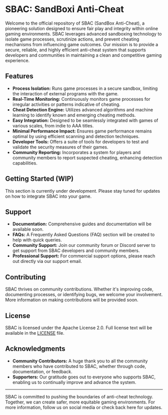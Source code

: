 # SBAC: SandBoxi Anti-Cheat 
Welcome to the official repository of SBAC (SandBox Anti-Cheat), a pioneering solution designed to ensure fair play and integrity within online gaming environments.  SBAC leverages advanced sandboxing technology to isolate game processes, scrutinize actions, and prevent cheating mechanisms from influencing game outcomes. Our mission is to provide a secure, reliable, and highly efficient anti-cheat system that supports developers and communities in maintaining a clean and competitive gaming experience.

## Features 

- **Process Isolation:** Runs game processes in a secure sandbox, limiting the interaction of external programs with the game.
- **Real-Time Monitoring:** Continuously monitors game processes for irregular activities or patterns indicative of cheating. 
- **Cheat Detection Engine:** Utilizes advanced algorithms and machine learning to identify known and emerging cheating methods. 
- **Easy Integration:** Designed to be seamlessly integrated with games of various scales, from indie to AAA titles. 
- **Minimal Performance Impact:** Ensures game performance remains optimal by using efficient scanning and detection techniques. 
- **Developer Tools:** Offers a suite of tools for developers to test and validate the security measures of their games. 
- **Community Reporting:** Incorporates a system for players and community members to report suspected cheating, enhancing detection capabilities. 

## Getting Started (WIP) 

This section is currently under development. Please stay tuned for updates on how to integrate SBAC into your game.

## Support 

- **Documentation:** Comprehensive guides and documentation will be available soon.
- **FAQs:** A Frequently Asked Questions (FAQ) section will be created to help with quick queries.
- **Community Support:** Join our community forum or Discord server to get support from SBAC developers and community members. 
- **Professional Support:** For commercial support options, please reach out directly via our support email.

## Contributing 

SBAC thrives on community contributions. Whether it's improving code, documenting processes, or identifying bugs, we welcome your involvement. More information on making contributions will be provided soon.

## License 

SBAC is licensed under the Apache License 2.0. Full license text will be available in the [LICENSE](https://github.com/dev-nolant/SBAC/blob/main/LICENSE) file.

## Acknowledgments 

- **Community Contributors:** A huge thank you to all the community members who have contributed to SBAC, whether through code, documentation, or feedback.
- **Supporters:** Our gratitude goes out to everyone who supports SBAC, enabling us to continually improve and advance the system.

---

SBAC is committed to pushing the boundaries of anti-cheat technology. Together, we can create safer, more equitable gaming environments. For more information, follow us on social media or check back here for updates.
